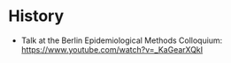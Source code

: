 # History

- Talk at the Berlin Epidemiological Methods Colloquium: https://www.youtube.com/watch?v=_KaGearXQkI